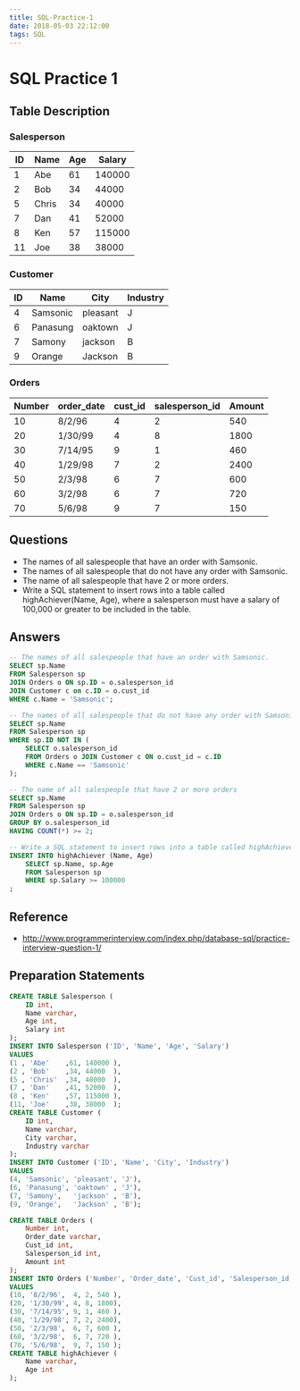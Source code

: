 ```yaml
---
title: SQL-Practice-1
date: 2018-05-03 22:12:00
tags: SQL
---
```


# SQL Practice 1

## Table Description

### Salesperson

| ID  | Name  | Age | Salary |
| --- | ----- | --- | ------ |
| 1   | Abe   | 61  | 140000 |
| 2   | Bob   | 34  | 44000  |
| 5   | Chris | 34  | 40000  |
| 7   | Dan   | 41  | 52000  |
| 8   | Ken   | 57  | 115000 |
| 11  | Joe   | 38  | 38000  |

### Customer

| ID  |   Name   |   City   | Industry |
| --- | -------- | -------- | -------- |
| 4   | Samsonic | pleasant | J        |
| 6   | Panasung | oaktown  | J        |
| 7   | Samony   | jackson  | B        |
| 9   | Orange   | Jackson  | B        |

### Orders

| Number | order_date | cust_id | salesperson_id | Amount |
| ------ | ---------- | ------- | -------------- | ------ |
| 10     | 8/2/96     | 4       | 2              | 540    |
| 20     | 1/30/99    | 4       | 8              | 1800   |
| 30     | 7/14/95    | 9       | 1              | 460    |
| 40     | 1/29/98    | 7       | 2              | 2400   |
| 50     | 2/3/98     | 6       | 7              | 600    |
| 60     | 3/2/98     | 6       | 7              | 720    |
| 70     | 5/6/98     | 9       | 7              | 150    |

## Questions
- The names of all salespeople that have an order with Samsonic.
- The names of all salespeople that do not have any order with Samsonic.
- The name of all salespeople that have 2 or more orders.
- Write a SQL statement to insert rows into a table called highAchiever(Name, Age), where a salesperson must have a salary of 100,000 or greater to be included in the table.

## Answers

```SQL
-- The names of all salespeople that have an order with Samsonic.
SELECT sp.Name
FROM Salesperson sp
JOIN Orders o ON sp.ID = o.salesperson_id
JOIN Customer c on c.ID = o.cust_id
WHERE c.Name = 'Samsonic';
```

```SQL
-- The names of all salespeople that do not have any order with Samsonic.
SELECT sp.Name
FROM Salesperson sp
WHERE sp.ID NOT IN (
    SELECT o.salesperson_id
    FROM Orders o JOIN Customer c ON o.cust_id = c.ID
    WHERE c.Name == 'Samsonic'
);
```

```SQL
-- The name of all salespeople that have 2 or more orders
SELECT sp.Name
FROM Salesperson sp
JOIN Orders o ON sp.ID = o.salesperson_id
GROUP BY o.salesperson_id
HAVING COUNT(*) >= 2;
```

```SQL
-- Write a SQL statement to insert rows into a table called highAchiever(Name, Age), where a salesperson must have a salary of 100,000 or greater to be included in the table.
INSERT INTO highAchiever (Name, Age)
    SELECT sp.Name, sp.Age
    FROM Salesperson sp
    WHERE sp.Salary >= 100000
;
```

## Reference
- http://www.programmerinterview.com/index.php/database-sql/practice-interview-question-1/

## Preparation Statements
```SQL
CREATE TABLE Salesperson (
    ID int,
    Name varchar,
    Age int,
    Salary int
);
INSERT INTO Salesperson ('ID', 'Name', 'Age', 'Salary')
VALUES
(1 , 'Abe'    ,61, 140000 ),
(2 , 'Bob'    ,34, 44000  ),
(5 , 'Chris'  ,34, 40000  ),
(7 , 'Dan'    ,41, 52000  ),
(8 , 'Ken'    ,57, 115000 ),
(11, 'Joe'    ,38, 38000  );
CREATE TABLE Customer (
    ID int,
    Name varchar,
    City varchar,
    Industry varchar
);
INSERT INTO Customer ('ID', 'Name', 'City', 'Industry')
VALUES
(4, 'Samsonic', 'pleasant', 'J'),
(6, 'Panasung', 'oaktown' , 'J'),
(7, 'Samony',   'jackson' , 'B'),
(9, 'Orange',   'Jackson' , 'B');

CREATE TABLE Orders (
    Number int,
    Order_date varchar,
    Cust_id int,
    Salesperson_id int,
    Amount int
);
INSERT INTO Orders ('Number', 'Order_date', 'Cust_id', 'Salesperson_id', 'Amount')
VALUES
(10, '8/2/96',  4, 2, 540 ),
(20, '1/30/99', 4, 8, 1800),
(30, '7/14/95', 9, 1, 460 ),
(40, '1/29/98', 7, 2, 2400),
(50, '2/3/98',  6, 7, 600 ),
(60, '3/2/98',  6, 7, 720 ),
(70, '5/6/98',  9, 7, 150 );
CREATE TABLE highAchiever (
    Name varchar,
    Age int
);
```